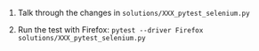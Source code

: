 1. Talk through the changes in `solutions/XXX_pytest_selenium.py`

2. Run the test with Firefox: `pytest --driver Firefox solutions/XXX_pytest_selenium.py`
